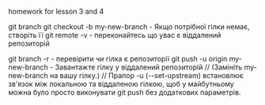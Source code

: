 homework for lesson 3 and 4

git branch
git checkout -b my-new-branch - Якщо потрібної гілки немає, створіть її
git remote -v - переконайтесь що  увас є віддалений репозиторій

git branch -r - перевірити чи гілка є репозиторії
git push -u origin my-new-branch - Завантажте гілку у віддалений репозиторій
// (Замініть my-new-branch на вашу гілку.)
// Прапор -u (--set-upstream) встановлює зв'язок між локальною та віддаленою гілкою, щоб у майбутньому можна було просто виконувати git push без додаткових параметрів.
